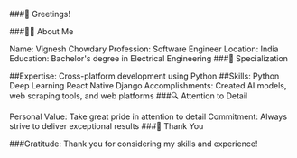 ###👋 Greetings!

###👨‍💻 About Me

Name: Vignesh Chowdary
Profession: Software Engineer
Location: India
Education: Bachelor's degree in Electrical Engineering
###💼 Specialization

##Expertise: Cross-platform development using Python
##Skills:
Python
Deep Learning
React Native
Django
Accomplishments: Created AI models, web scraping tools, and web platforms
###🔍 Attention to Detail

Personal Value: Take great pride in attention to detail
Commitment: Always strive to deliver exceptional results
###📝 Thank You

###Gratitude: Thank you for considering my skills and experience!
